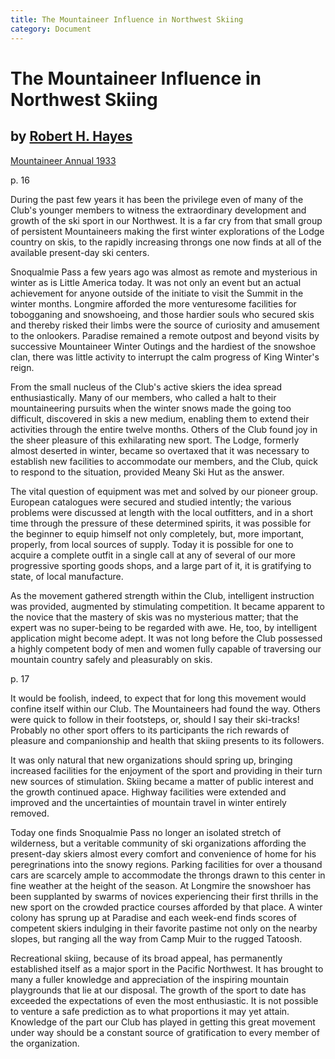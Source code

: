 ```yaml
---
title: The Mountaineer Influence in Northwest Skiing
category: Document
---
```

# The Mountaineer Influence in Northwest Skiing
## by [Robert H. Hayes](Robert-Hayes)

[Mountaineer Annual 1933](https://www.mountaineers.org/about/history/the-mountaineer-annuals/indexes-annuals-maps/the-mountaineer-1933)

p. 16

During the past few years it has been the privilege even of many of the Club's younger members to witness the extraordinary development and growth of the ski sport in our Northwest. It is a far cry from that small group of persistent Mountaineers making the first winter explorations of the Lodge country on skis, to the rapidly increasing throngs one now finds at all of the available present-day ski centers.

Snoqualmie Pass a few years ago was almost as remote and mysterious in winter as is Little America today. It was not only an event but an actual achievement for anyone outside of the initiate to visit the Summit in the winter months. Longmire afforded the more venturesome facilities for tobogganing and snowshoeing, and those hardier souls who secured skis and thereby risked their limbs were the source of curiosity and amusement to the onlookers. Paradise remained a remote outpost and beyond visits by successive Mountaineer Winter Outings and the hardiest of the snowshoe clan, there was little activity to interrupt the calm progress of King Winter's reign.

From the small nucleus of the Club's active skiers the idea spread enthusiastically. Many of our members, who called a halt to their mountaineering pursuits when the winter snows made the going too difficult, discovered in skis a new medium, enabling them to extend their activities through the entire twelve months. Others of the Club found joy in the sheer pleasure of this exhilarating new sport. The Lodge, formerly almost deserted in winter, became so overtaxed that it was necessary to establish new facilities to accommodate our members, and the Club, quick to respond to the situation, provided Meany Ski Hut as the answer.

The vital question of equipment was met and solved by our pioneer group. European catalogues were secured and studied intently; the various problems were discussed at length with the local outfitters, and in a short time through the pressure of these determined spirits, it was possible for the beginner to equip himself not only completely, but, more important, properly, from local sources of supply. Today it is possible for one to acquire a complete outfit in a single call at any of several of our more progressive sporting goods shops, and a large part of it, it is gratifying to state, of local manufacture.

As the movement gathered strength within the Club, intelligent instruction was provided, augmented by stimulating competition. It became apparent to the novice that the mastery of skis was no mysterious matter; that the expert was no super-being to be regarded with awe. He, too, by intelligent application might become adept. It was not long before the Club possessed a highly competent body of men and women fully capable of traversing our mountain country safely and pleasurably on skis.

p. 17

It would be foolish, indeed, to expect that for long this movement would confine itself within our Club. The Mountaineers had found the way. Others were quick to follow in their footsteps, or, should I say their ski-tracks! Probably no other sport offers to its participants the rich rewards of pleasure and companionship and health that skiing presents to its followers.

It was only natural that new organizations should spring up, bringing increased facilities for the enjoyment of the sport and providing in their turn new sources of stimulation. Skiing became a matter of public interest and the growth continued apace. Highway facilities were extended and improved and the uncertainties of mountain travel in winter entirely removed.

Today one finds Snoqualmie Pass no longer an isolated stretch of wilderness, but a veritable community of ski organizations affording the present-day skiers almost every comfort and convenience of home for his peregrinations into the snowy regions. Parking facilities for over a thousand cars are scarcely ample to accommodate the throngs drawn to this center in fine weather at the height of the season. At Longmire the snowshoer has been supplanted by swarms of novices experiencing their first thrills in the new sport on the crowded practice courses afforded by that place. A winter colony has sprung up at Paradise and each week-end finds scores of competent skiers indulging in their favorite pastime not only on the nearby slopes, but ranging all the way from Camp Muir to the rugged Tatoosh.

Recreational skiing, because of its broad appeal, has permanently established itself as a major sport in the Pacific Northwest. It has brought to many a fuller knowledge and appreciation of the inspiring mountain playgrounds that lie at our disposal. The growth of the sport to date has exceeded the expectations of even the most enthusiastic. It is not possible to venture a safe prediction as to what proportions it may yet attain. Knowledge of the part our Club has played in getting this great movement under way should be a constant source of gratification to every member of the organization.
